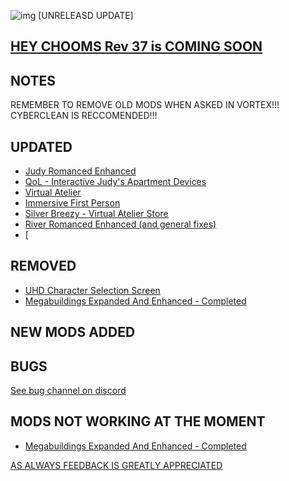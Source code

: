 ![img](https://s11.gifyu.com/images/Cuty-od-Dreams-Logo-YellowUP.png)
[UNRELEASD UPDATE]

[HEY CHOOMS Rev 37 is COMING SOON ](https://)
-

NOTES
-

REMEMBER TO REMOVE OLD MODS WHEN ASKED IN VORTEX!!! 
CYBERCLEAN IS RECCOMENDED!!!


UPDATED
-

- [Judy Romanced Enhanced](https://www.nexusmods.com/cyberpunk2077/mods/4508)
- [QoL - Interactive Judy's Apartment Devices](https://www.nexusmods.com/cyberpunk2077/mods/8099)
- [Virtual Atelier](https://www.nexusmods.com/cyberpunk2077/mods/2987)
- [Immersive First Person](https://www.nexusmods.com/cyberpunk2077/mods/2675?tab=description)
- [Silver Breezy - Virtual Atelier Store](https://www.nexusmods.com/cyberpunk2077/mods/7773?tab=description)
- [River Romanced Enhanced (and general fixes)](https://www.nexusmods.com/cyberpunk2077/mods/4870)
- [

REMOVED
-

- [UHD Character Selection Screen](https://www.nexusmods.com/cyberpunk2077/mods/8119)
- [Megabuildings Expanded And Enhanced - Completed](https://www.nexusmods.com/cyberpunk2077/mods/7355?tab=description)

NEW MODS ADDED 
-


BUGS
-

 [See bug channel on discord](https://discord.gg/xZNztPjA2u)
 

MODS NOT WORKING AT THE MOMENT 
-

- [Megabuildings Expanded And Enhanced - Completed](https://www.nexusmods.com/cyberpunk2077/mods/7355?tab=description)

[AS ALWAYS FEEDBACK IS GREATLY APPRECIATED](https://)

